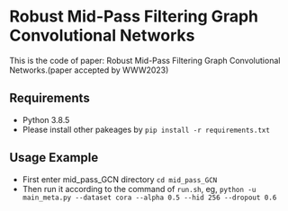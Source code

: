 # Robust Mid-Pass Filtering Graph Convolutional Networks
This is the code of paper: Robust Mid-Pass Filtering Graph Convolutional Networks.(paper accepted by WWW2023)
## Requirements
- Python 3.8.5
- Please install other pakeages by `pip install -r requirements.txt`

## Usage Example
- First enter mid_pass_GCN directory
`cd mid_pass_GCN`
- Then run it according to the command of `run.sh`, eg,
`python -u main_meta.py --dataset cora --alpha 0.5 --hid 256 --dropout 0.6`